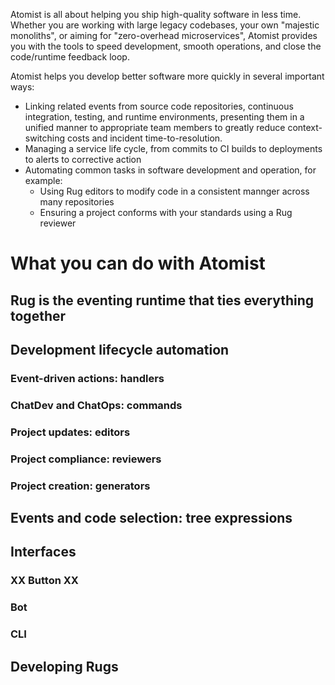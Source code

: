 Atomist is all about helping you ship high-quality software in less
time.  Whether you are working with large legacy codebases, your own
"majestic monoliths", or aiming for "zero-overhead microservices",
Atomist provides you with the tools to speed development, smooth
operations, and close the code/runtime feedback loop.

Atomist helps you develop better software more quickly in several
important ways:

-   Linking related events from source code repositories, continuous
    integration, testing, and runtime environments, presenting them in
    a unified manner to appropriate team members to greatly reduce
    context-switching costs and incident time-to-resolution.
-   Managing a service life cycle, from commits to CI builds to
    deployments to alerts to corrective action
-   Automating common tasks in software development and operation,
    for example:
    -   Using Rug editors to modify code in a consistent mannger
        across many repositories
    -   Ensuring a project conforms with your standards using a Rug
        reviewer

# What you can do with Atomist
## Rug is the eventing runtime that ties everything together
## Development lifecycle automation
### Event-driven actions: handlers
### ChatDev and ChatOps: commands
### Project updates: editors
### Project compliance: reviewers
### Project creation: generators
## Events and code selection: tree expressions
## Interfaces
### XX Button XX
### Bot
### CLI
## Developing Rugs
